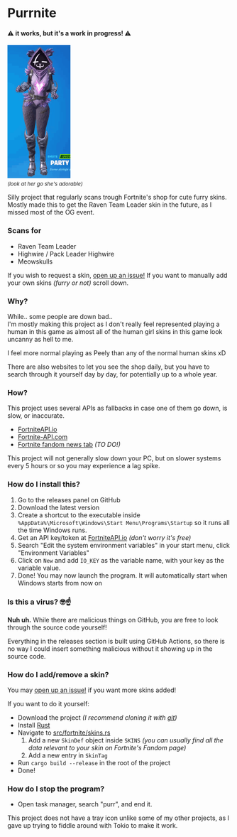 # Purrnite
#### ⚠️ it works, but it's a work in progress! ⚠️

<img src="./marketing/raven-team-leader.gif" alt="raven team leader my beloved" height="300px" /> <br/>
<small><i>(look at her go she's adorable)</i></small>
<br/>

Silly project that regularly scans trough Fortnite's shop for cute furry skins. <br/>
Mostly made this to get the Raven Team Leader skin in the future, as I missed most of the OG event.

### Scans for
- Raven Team Leader
- Highwire / Pack Leader Highwire
- Meowskulls

If you wish to request a skin, [open up an issue!](https://github.com/FlooferLand/purrnite/issues/new)
If you want to manually add your own skins _(furry or not)_ scroll down.

### Why?
While.. some people are down bad.. <br/>
I'm mostly making this project as I don't really feel represented playing a human in this game
as almost all of the human girl skins in this game look uncanny as hell to me. <br/>

I feel more normal playing as Peely than any of the normal human skins xD

There are also websites to let you see the shop daily,
but you have to search through it yourself day by day, for potentially up to a whole year. <br/>

### How?
This project uses several APIs as fallbacks in case one of them go down, is slow, or inaccurate. <br/>
- [FortniteAPI.io](https://fortniteapi.io/)
- [Fortnite-API.com](https://fortnite-api.com/)
- [Fortnite fandom news tab](https://antifandom.com/fortnite/wiki/Nevermore_Hearts_Pack) _(TO DO!)_

This project will not generally slow down your PC,
but on slower systems every 5 hours or so you may experience a lag spike. <br/>

### How do I install this?
1. Go to the releases panel on GitHub
2. Download the latest version
3. Create a shortcut to the executable inside `%AppData%\Microsoft\Windows\Start Menu\Programs\Startup` so it runs all the time Windows runs.
4. Get an API key/token at [FortniteAPI.io](https://dashboard.fortniteapi.io) _(don't worry it's free)_
5. Search "Edit the system environment variables" in your start menu, click "Environment Variables"
6. Click on `New` and add `IO_KEY` as the variable name, with your key as the variable value.
7. Done! You may now launch the program. It will automatically start when Windows starts from now on

### Is this a virus? 🤓☝️
**Nuh uh.**
While there are malicious things on GitHub, you are free to look through the source code yourself!

Everything in the releases section is built using GitHub Actions,
so there is no way I could insert something malicious without it showing up in the source code.

### How do I add/remove a skin?
You may [open up an issue!](https://github.com/FlooferLand/purrnite/issues/new) if you want more skins added!

If you want to do it yourself:
- Download the project _(I recommend cloning it with [git](https://git-scm.com))_
- Install [Rust](https://rust-lang.com/)
- Navigate to [src/fortnite/skins.rs](./src/fortnite/skins.rs)
    1. Add a new `SkinDef` object inside `SKINS`
       _(you can usually find all the data relevant to your skin on Fortnite's Fandom page)_
    2. Add a new entry in `SkinTag`
- Run `cargo build --release` in the root of the project
- Done!

### How do I stop the program?
- Open task manager, search "purr", and end it.

This project does not have a tray icon unlike some of my other projects, as I gave up trying to fiddle around with Tokio to make it work.

